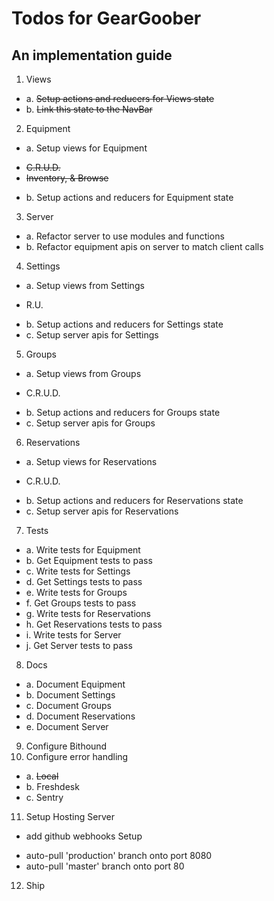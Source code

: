 # Todos for GearGoober
## An implementation guide

1. Views
  + a. ~~Setup actions and reducers for Views state~~
  + b. ~~Link this state to the NavBar~~
2. Equipment
  + a. Setup views for Equipment
   - ~~C.R.U.D.~~
   - ~~Inventory, & Browse~~
  + b. Setup actions and reducers for Equipment state
3. Server
  + a. Refactor server to use modules and functions
  + b. Refactor equipment apis on server to match client calls
4. Settings
  + a. Setup views from Settings
   - R.U.
  + b. Setup actions and reducers for Settings state
  + c. Setup server apis for Settings
5. Groups
  + a. Setup views from Groups
   - C.R.U.D.
  + b. Setup actions and reducers for Groups state
  + c. Setup server apis for Groups
6. Reservations
  + a. Setup views for Reservations
   - C.R.U.D.
  + b. Setup actions and reducers for Reservations state
  + c. Setup server apis for Reservations
7. Tests
  + a. Write tests for Equipment
  + b. Get Equipment tests to pass
  + c. Write tests for Settings
  + d. Get Settings tests to pass
  + e. Write tests for Groups
  + f. Get Groups tests to pass
  + g. Write tests for Reservations
  + h. Get Reservations tests to pass
  + i. Write tests for Server
  + j. Get Server tests to pass
8. Docs
  + a. Document Equipment
  + b. Document Settings
  + c. Document Groups
  + d. Document Reservations
  + e. Document Server
9. Configure Bithound
10. Configure error handling
  + a. ~~Local~~
  + b. Freshdesk
  + c. Sentry
11. Setup Hosting Server
  + add github webhooks Setup
   - auto-pull 'production' branch onto port 8080
   - auto-pull 'master' branch onto port 80
12. Ship
